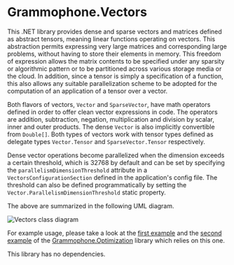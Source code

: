 # Grammophone.Vectors
This .NET library provides dense and sparse vectors and matrices defined as abstract tensors, meaning linear functions operating on vectors. This abstraction permits expressing very large matrices and corresponding large problems, without having to store their elements in memory. This freedom of expression allows the matrix contents to be specified under any sparsity or algorithmic pattern or to be partitioned across various storage media or the cloud. In addition, since a tensor is simply a specification of a function, this also allows any suitable parallelization scheme to be adopted for the computation of an application of a tensor over a vector.

Both flavors of vectors, `Vector` and `SparseVector`, have math operators defined in order to offer clean vector expressions in code. The operators are addition, subtraction, negation, multiplication and division by scalar, inner and outer products. The dense `Vector` is also implicitly convertible from `Double[]`. Both types of vectors work with tensor types defined as delegate types `Vector.Tensor` and `SparseVector.Tensor` respectively.

Dense vector operations become parallelized when the dimension exceeds a certain threshold, which is 32768 by default and can be set by specifying the `parallelismDimensionThreshold` attribute in a `VectorsConfigurationSection` defined in the application's config file. The threshold can also be defined programmatically by setting the `Vector.ParallelismDimensionThreshold` static property.

The above are summarized in the following UML diagram.

![Vectors class diagram](https://raw.githubusercontent.com/grammophone/Grammophone.Vectors/master/Images/Vectors.png)

For example usage, please take a look at the [first example](https://github.com/grammophone/Grammophone.Optimization/wiki/1.-A-simple-example) and the [second example](https://github.com/grammophone/Grammophone.Optimization/wiki/2.-Another-example) of the [Grammophone.Optimization](https://github.com/grammophone/Grammophone.Optimization) library which relies on this one.

This library has no dependencies.
